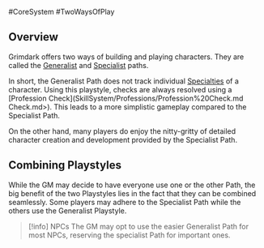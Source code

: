 #CoreSystem #TwoWaysOfPlay
## Overview
Grimdark offers two ways of building and playing characters. They are called the [Generalist](</SkillSystem/Generalist Playstyle.md>) and [Specialist](</SkillSystem/Specialist Playstyle.md>) paths.

In short, the Generalist Path does not track individual [Specialties](SkillSystem/Specialties/Specialty.md) of a character. Using this playstyle, checks are always resolved using a [Profession Check](SkillSystem/Professions/Profession%20Check.md Check.md>). This leads to a more simplistic gameplay compared to the Specialist Path. 

On the other hand, many players do enjoy the nitty-gritty of detailed character creation and development provided by the Specialist Path.

## Combining Playstyles
While the GM may decide to have everyone use one or the other Path, the big benefit of the two Playstyles lies in the fact that they can be combined seamlessly. Some players may adhere to the Specialist Path while the others use the Generalist Playstyle. 

>[!info] NPCs
 > The GM may opt to use the easier Generalist Path for most NPCs, reserving the specialist Path for important ones.